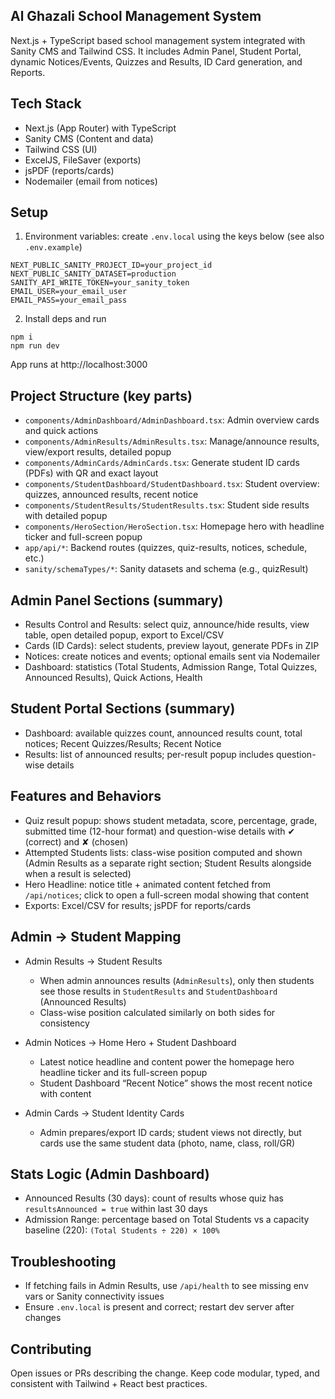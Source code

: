 ## Al Ghazali School Management System

Next.js + TypeScript based school management system integrated with Sanity CMS and Tailwind CSS. It includes Admin Panel, Student Portal, dynamic Notices/Events, Quizzes and Results, ID Card generation, and Reports.

## Tech Stack
- Next.js (App Router) with TypeScript
- Sanity CMS (Content and data)
- Tailwind CSS (UI)
- ExcelJS, FileSaver (exports)
- jsPDF (reports/cards)
- Nodemailer (email from notices)

## Setup
1) Environment variables: create `.env.local` using the keys below (see also `.env.example`)

```
NEXT_PUBLIC_SANITY_PROJECT_ID=your_project_id
NEXT_PUBLIC_SANITY_DATASET=production
SANITY_API_WRITE_TOKEN=your_sanity_token
EMAIL_USER=your_email_user
EMAIL_PASS=your_email_pass
```

2) Install deps and run
```
npm i
npm run dev
```
App runs at http://localhost:3000

## Project Structure (key parts)
- `components/AdminDashboard/AdminDashboard.tsx`: Admin overview cards and quick actions
- `components/AdminResults/AdminResults.tsx`: Manage/announce results, view/export results, detailed popup
- `components/AdminCards/AdminCards.tsx`: Generate student ID cards (PDFs) with QR and exact layout
- `components/StudentDashboard/StudentDashboard.tsx`: Student overview: quizzes, announced results, recent notice
- `components/StudentResults/StudentResults.tsx`: Student side results with detailed popup
- `components/HeroSection/HeroSection.tsx`: Homepage hero with headline ticker and full-screen popup
- `app/api/*`: Backend routes (quizzes, quiz-results, notices, schedule, etc.)
- `sanity/schemaTypes/*`: Sanity datasets and schema (e.g., quizResult)

## Admin Panel Sections (summary)
- Results Control and Results: select quiz, announce/hide results, view table, open detailed popup, export to Excel/CSV
- Cards (ID Cards): select students, preview layout, generate PDFs in ZIP
- Notices: create notices and events; optional emails sent via Nodemailer
- Dashboard: statistics (Total Students, Admission Range, Total Quizzes, Announced Results), Quick Actions, Health

## Student Portal Sections (summary)
- Dashboard: available quizzes count, announced results count, total notices; Recent Quizzes/Results; Recent Notice
- Results: list of announced results; per-result popup includes question-wise details

## Features and Behaviors
- Quiz result popup: shows student metadata, score, percentage, grade, submitted time (12-hour format) and question-wise details with ✔ (correct) and ✘ (chosen)
- Attempted Students lists: class-wise position computed and shown (Admin Results as a separate right section; Student Results alongside when a result is selected)
- Hero Headline: notice title + animated content fetched from `/api/notices`; click to open a full-screen modal showing that content
- Exports: Excel/CSV for results; jsPDF for reports/cards

## Admin → Student Mapping
- Admin Results → Student Results
  - When admin announces results (`AdminResults`), only then students see those results in `StudentResults` and `StudentDashboard` (Announced Results)
  - Class-wise position calculated similarly on both sides for consistency

- Admin Notices → Home Hero + Student Dashboard
  - Latest notice headline and content power the homepage hero headline ticker and its full-screen popup
  - Student Dashboard “Recent Notice” shows the most recent notice with content

- Admin Cards → Student Identity Cards
  - Admin prepares/export ID cards; student views not directly, but cards use the same student data (photo, name, class, roll/GR)

## Stats Logic (Admin Dashboard)
- Announced Results (30 days): count of results whose quiz has `resultsAnnounced = true` within last 30 days
- Admission Range: percentage based on Total Students vs a capacity baseline (220): `(Total Students ÷ 220) × 100%`

## Troubleshooting
- If fetching fails in Admin Results, use `/api/health` to see missing env vars or Sanity connectivity issues
- Ensure `.env.local` is present and correct; restart dev server after changes

## Contributing
Open issues or PRs describing the change. Keep code modular, typed, and consistent with Tailwind + React best practices.
